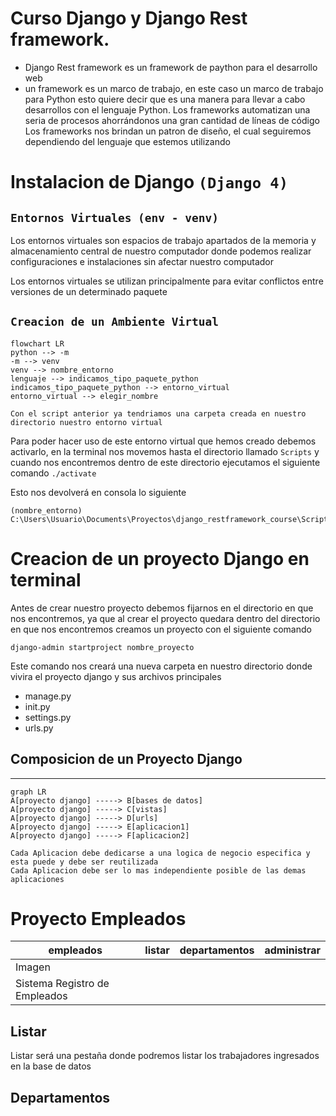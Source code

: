 # Curso Django y  Django Rest framework.

- Django Rest framework es un framework de paython para el desarrollo web
- un framework es un marco de trabajo, en este caso un marco de trabajo para Python esto quiere decir que es una 
 manera para llevar a cabo desarrollos con el lenguaje Python.
Los frameworks automatizan una seria de procesos ahorrándonos una gran cantidad de líneas de código
Los frameworks nos brindan un patron de diseño, el cual seguiremos dependiendo del lenguaje que 
estemos utilizando

# Instalacion de Django `(Django 4)`

## `Entornos Virtuales (env - venv)` 
Los entornos virtuales son espacios de trabajo apartados de la memoria y almacenamiento
central de nuestro computador donde podemos realizar configuraciones e instalaciones sin afectar nuestro computador

Los entornos virtuales se utilizan principalmente para evitar conflictos entre versiones de un 
determinado paquete 

## `Creacion de un Ambiente Virtual `
````mermaid
flowchart LR
python --> -m
-m --> venv
venv --> nombre_entorno
lenguaje --> indicamos_tipo_paquete_python
indicamos_tipo_paquete_python --> entorno_virtual
entorno_virtual --> elegir_nombre

````

```
Con el script anterior ya tendriamos una carpeta creada en nuestro directorio nuestro entorno virtual
```
Para poder hacer uso de este entorno virtual que hemos creado debemos activarlo, en la terminal nos movemos hasta el directorio llamado 
`Scripts` y cuando nos encontremos dentro de este directorio ejecutamos el siguiente comando 
``./activate``

Esto nos devolverá en consola lo siguiente 

```
(nombre_entorno) C:\Users\Usuario\Documents\Proyectos\django_restframework_course\Scripts>
```

# Creacion de un proyecto Django en terminal
Antes de crear nuestro proyecto debemos fijarnos en el directorio en que nos encontremos,
ya que al crear el proyecto quedara dentro del directorio en que nos encontremos
creamos un proyecto con el siguiente comando 
```
django-admin startproject nombre_proyecto
```

Este comando nos creará una nueva carpeta en nuestro directorio donde vivira el proyecto django y sus
archivos principales
- manage.py
- init.py 
- settings.py
- urls.py
## Composicion de un Proyecto Django 
___
````mermaid
graph LR
A[proyecto django] -----> B[bases de datos]
A[proyecto django] -----> C[vistas]
A[proyecto django] -----> D[urls]
A[proyecto django] -----> E[aplicacion1]
A[proyecto django] -----> F[aplicacion2]
````

```
Cada Aplicacion debe dedicarse a una logica de negocio especifica y esta puede y debe ser reutilizada
Cada Aplicacion debe ser lo mas independiente posible de las demas aplicaciones
```

# Proyecto Empleados
| empleados                     | listar | departamentos | administrar |
|-------------------------------|--------|---------------|-------------|
| Imagen                        |
 | Sistema Registro de Empleados |

## Listar
Listar será una pestaña donde podremos listar los trabajadores ingresados en la base de datos 

## Departamentos